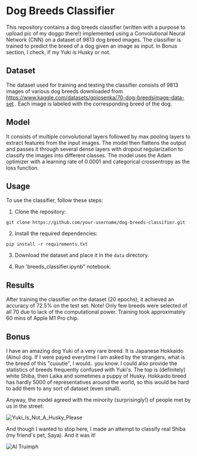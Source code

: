 # Dog Breeds Classifier

This repository contains a dog breeds classifier (written with a purpose to upload pic of my doggo there!) implemented using a Convolutional Neural Network (CNN) on a dataset of 9813 dog breed images. The classifier is trained to predict the breed of a dog given an image as input. In Bonus section, I check, if my Yuki is Husky or not. 

## Dataset

The dataset used for training and testing the classifier consists of 9813 images of various dog breeds downloaded from https://www.kaggle.com/datasets/gpiosenka/70-dog-breedsimage-data-set . Each image is labeled with the corresponding breed of the dog.

## Model

It consists of multiple convolutional layers followed by max pooling layers to extract features from the input images. The model then flattens the output and passes it through several dense layers with dropout regularization to classify the images into different classes. The model uses the Adam optimizer with a learning rate of 0.0001 and categorical crossentropy as the loss function.

## Usage

To use the classifier, follow these steps:

1. Clone the repository:

```
git clone https://github.com/your-username/dog-breeds-classifier.git
```

2. Install the required dependencies:

```
pip install -r requirements.txt
```

3. Download the dataset and place it in the `data` directory.

4. Run 'breeds_classifier.ipynb" notebook.

## Results

After training the classifier on the dataset (20 epochs), it achieved an accuracy of 72.5% on the test set.
Note! Only few breeds were selected of all 70 due to lack of the computational power. Training took approximately 60 mins of Apple M1 Pro chip.

## Bonus

I have an amazing dog Yuki of a very rare breed. It is Japanese Hokkaido (Ainu) dog. If I were payed everytime I am asked by the strangers, what is the breed of this "cuuutie", I would.. you know. I could also provide the statistics of breeds frequently confused with Yuki's. The top is (definitely) white Shiba, then Laika and sometimes a puppy of Husky. 
Hokkaido breed has hardly 5000 of representatives around the world, so this would be hard to add them to any sort of dataset (even small). 

Anyway, the model agreed with the minority (surprisingly!) of people met by us in the street:

  ![Yuki_Is_Not_A_Husky_Please]([[Yuki_Is_Not_A_Husky_Please]]([https://github.com/sofiiacherepennikova/dogbreeds/blob/main/yuki_1.jpg?raw=true](https://github.com/sofiiacherepennikova/dogbreeds/blob/main/yuki_prediction.png?raw=true)https://github.com/sofiiacherepennikova/dogbreeds/blob/main/yuki_prediction.png?raw=true))

And though I wanted to stop here, I made an attempt to classify real Shiba (my friend's pet, Saya). And it was it! 

![AI Truimph]([[Saya_Classification]]([https://github.com/sofiiacherepennikova/dogbreeds/blob/main/yuki_1.jpg?raw=true](https://github.com/sofiiacherepennikova/dogbreeds/blob/main/yuki_prediction.png?raw=true)https://github.com/sofiiacherepennikova/dogbreeds/blob/main/yuki_prediction.png?raw=true))
